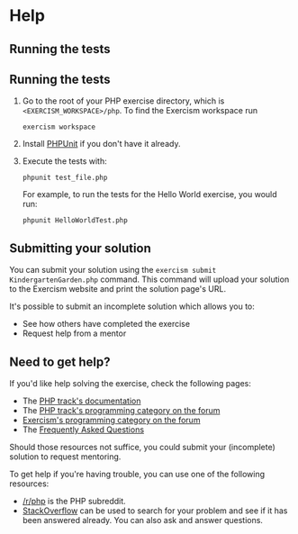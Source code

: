 # Help

## Running the tests

## Running the tests

1. Go to the root of your PHP exercise directory, which is `<EXERCISM_WORKSPACE>/php`.
   To find the Exercism workspace run

   ```shell
   exercism workspace
   ```

2. Install [PHPUnit] if you don't have it already.
3. Execute the tests with:

   ```shell
   phpunit test_file.php
   ```

   For example, to run the tests for the Hello World exercise, you would run:

   ```shell
   phpunit HelloWorldTest.php
   ```

[PHPUnit]: https://exercism.org/docs/tracks/php/installation#h-via-php-archive-phar

## Submitting your solution

You can submit your solution using the `exercism submit KindergartenGarden.php` command.
This command will upload your solution to the Exercism website and print the solution page's URL.

It's possible to submit an incomplete solution which allows you to:

- See how others have completed the exercise
- Request help from a mentor

## Need to get help?

If you'd like help solving the exercise, check the following pages:

- The [PHP track's documentation](https://exercism.org/docs/tracks/php)
- The [PHP track's programming category on the forum](https://forum.exercism.org/c/programming/php)
- [Exercism's programming category on the forum](https://forum.exercism.org/c/programming/5)
- The [Frequently Asked Questions](https://exercism.org/docs/using/faqs)

Should those resources not suffice, you could submit your (incomplete) solution to request mentoring.

To get help if you're having trouble, you can use one of the following resources:

- [/r/php](https://www.reddit.com/r/php) is the PHP subreddit.
- [StackOverflow](https://stackoverflow.com/questions/tagged/php) can be used to search for your problem and see if it has been answered already. You can also ask and answer questions.